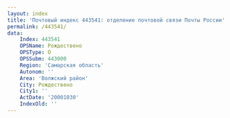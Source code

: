 ```yaml
---
layout: index
title: 'Почтовый индекс 443541: отделение почтовой связи Почты России'
permalink: /443541/
data:
    Index: 443541
    OPSName: Рождествено
    OPSType: О
    OPSSubm: 443000
    Region: 'Самарская область'
    Autonom: ''
    Area: 'Волжский район'
    City: Рождествено
    City1: ''
    ActDate: '20001030'
    IndexOld: ''
---
```


